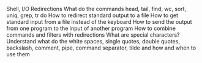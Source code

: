 Shell, I/O Redirections
What do the commands head, tail, find, wc, sort, uniq, grep, tr do
How to redirect standard output to a file
How to get standard input from a file instead of the keyboard
How to send the output from one program to the input of another program
How to combine commands and filters with redirections
What are special characters?
Understand what do the white spaces,
single quotes, double quotes, backslash, comment, pipe, command separator, tilde
and how and when to use them
